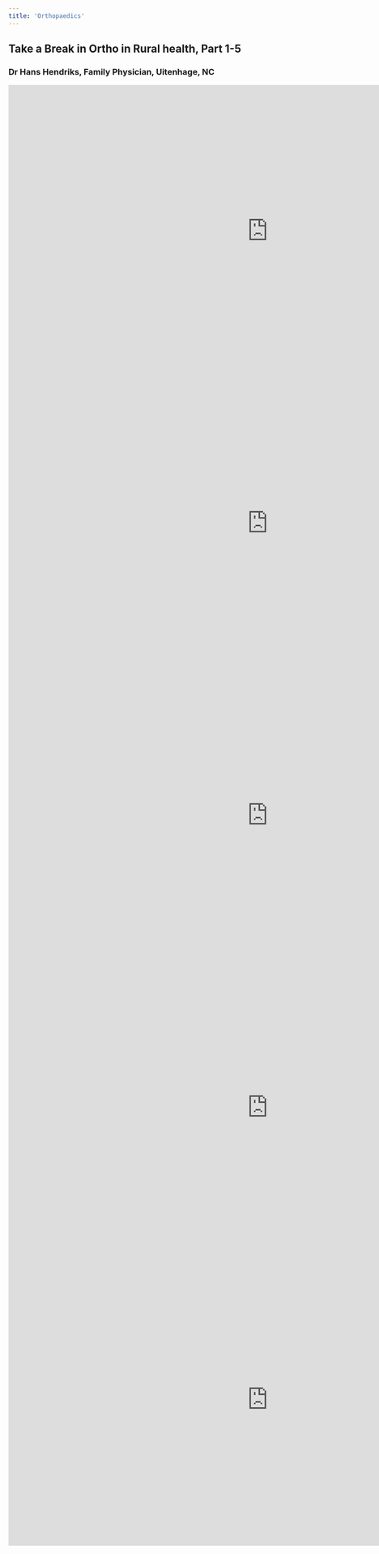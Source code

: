 ```yaml
---
title: 'Orthopaedics'
---
```

## Take a Break in Ortho in Rural health, Part 1-5 
### Dr Hans Hendriks, Family Physician, Uitenhage, NC 
<iframe width="1024" height="576" src="https://www.youtube.com/embed/aAG6SVCj2Dc?list=PLBS4k3o3cGeb_e0Kib31LEJdb8uh-VTdh" title="RO2022 Ortho Part 1 Sedation & Open # Dr Hendriks" frameborder="0" allow="accelerometer; autoplay; clipboard-write; encrypted-media; gyroscope; picture-in-picture" allowfullscreen></iframe>

<iframe width="1024" height="576" src="https://www.youtube.com/embed/ywtEWzpW5t8?list=PLBS4k3o3cGeb_e0Kib31LEJdb8uh-VTdh" title="RO2022 Ortho Part 2 Hands Wrists & Forearm Dr Hendriks" frameborder="0" allow="accelerometer; autoplay; clipboard-write; encrypted-media; gyroscope; picture-in-picture" allowfullscreen></iframe>

<iframe width="1024" height="576" src="https://www.youtube.com/embed/WJGpA60CINY?list=PLBS4k3o3cGeb_e0Kib31LEJdb8uh-VTdh" title="RO2022 Ortho Part 3 Elbows, Upper arm & Clavicle Dr Hendriks" frameborder="0" allow="accelerometer; autoplay; clipboard-write; encrypted-media; gyroscope; picture-in-picture" allowfullscreen></iframe>

<iframe width="1024" height="576" src="https://www.youtube.com/embed/-s7D1aDHwws?list=PLBS4k3o3cGeb_e0Kib31LEJdb8uh-VTdh" title="RO2022 Ortho Part 4 Ankle & Lower limb Dr Hendriks" frameborder="0" allow="accelerometer; autoplay; clipboard-write; encrypted-media; gyroscope; picture-in-picture" allowfullscreen></iframe>

<iframe width="1024" height="576" src="https://www.youtube.com/embed/0VbV0CaJlUc?list=PLBS4k3o3cGeb_e0Kib31LEJdb8uh-VTdh" title="Ro2022 Ortho Part 5 Hip Femur & Pelvis Dr Hendriks" frameborder="0" allow="accelerometer; autoplay; clipboard-write; encrypted-media; gyroscope; picture-in-picture" allowfullscreen></iframe>


<!--
    This is a comment and is not displayed on the website. Do not alter this text between arrows (->).
    To change the content in this file, simply retype/ copy+paste any text above, as you would in a normal text file/ word document.

    Do not change the "title:" title, or the ---. Only change the text inside '' for that section.

    The hashtag ( # ) symbols followed by a space and then text show a heading. The more #s you have, the smaller/"less important" the heading. You can add up to 6 # but we suggest max 4 #. make sure each heading is on a separate line.

    <iframe> is the code for a youtube video. To link a youtube video, go onto youtube, right click on the video when watching it, and select **"Copy embed code"**, paste what you copied EXACTLY into the markdown file. OR, watch this tutorial: https://www.youtube.com/watch?v=vGHrJDmepI0 

    Please refer to the "HOW TO USE" or "HOW TO USE SHORT" files for more information.
 -->